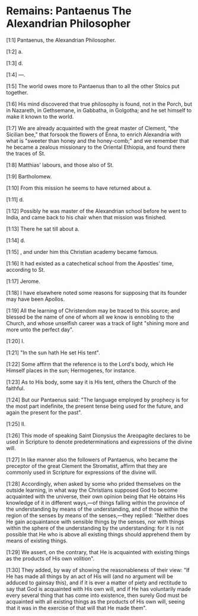 # Remains: Pantaenus The Alexandrian Philosopher

[1:1] Pantaenus, the Alexandrian Philosopher.

[1:2] a.

[1:3] d.

[1:4] ––.

[1:5] The world owes more to Pantaenus than to all the other Stoics put together.

[1:6] His mind discovered that true philosophy is found, not in the Porch, but in Nazareth, in Gethsemane, in Gabbatha, in Golgotha; and he set himself to make it known to the world.

[1:7] We are already acquainted with the great master of Clement, "the Sicilian bee," that forsook the flowers of Enna, to enrich Alexandria with what is "sweeter than honey and the honey-comb;" and we remember that he became a zealous missionary to the Oriental Ethiopia, and found there the traces of St.

[1:8] Matthias' labours, and those also of St.

[1:9] Bartholomew.

[1:10] From this mission he seems to have returned about a.

[1:11] d.

[1:12] Possibly he was master of the Alexandrian school before he went to India, and came back to his chair when that mission was finished.

[1:13] There he sat till about a.

[1:14] d.

[1:15] , and under him this Christian academy became famous.

[1:16] It had existed as a catechetical school from the Apostles' time, according to St.

[1:17] Jerome.

[1:18] I have elsewhere noted some reasons for supposing that its founder may have been Apollos.

[1:19] All the learning of Christendom may be traced to this source; and blessed be the name of one of whom all we know is ennobling to the Church, and whose unselfish career was a track of light "shining more and more unto the perfect day".

[1:20] I.

[1:21] "In the sun hath He set His tent".

[1:22] Some affirm that the reference is to the Lord's body, which He Himself places in the sun; Hermogenes, for instance.

[1:23] As to His body, some say it is His tent, others the Church of the faithful.

[1:24] But our Pantaenus said:  "The language employed by prophecy is for the most part indefinite, the present tense being used for the future, and again the present for the past".

[1:25] II.

[1:26] This mode of speaking Saint Dionysius the Areopagite declares to be used in Scripture to denote predeterminations and expressions of the divine will.

[1:27] In like manner also the followers of Pantaenus, who became the preceptor of the great Clement the Stromatist, affirm that they are commonly used in Scripture for expressions of the divine will.

[1:28] Accordingly, when asked by some who prided themselves on the outside learning, in what way the Christians supposed God to become acquainted with the universe, their own opinion being that He obtains His knowledge of it in different ways,—of things falling within the province of the understanding by means of the understanding, and of those within the region of the senses by means of the senses,—they replied:  "Neither does He gain acquaintance with sensible things by the senses, nor with things within the sphere of the understanding by the understanding:  for it is not possible that He who is above all existing things should apprehend them by means of existing things.

[1:29] We assert, on the contrary, that He is acquainted with existing things as the products of His own volition".

[1:30] They added, by way of showing the reasonableness of their view:  "If He has made all things by an act of His will (and no argument will be adduced to gainsay this), and if it is ever a matter of piety and rectitude to say that God is acquainted with His own will, and if He has voluntarily made every several thing that has come into existence, then surely God must be acquainted with all existing things as the products of His own will, seeing that it was in the exercise of that will that He made them".

